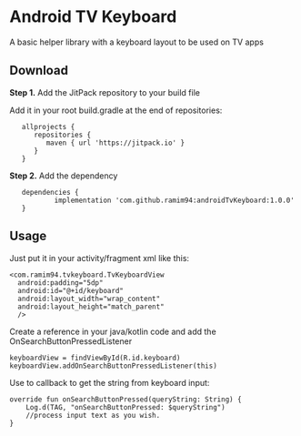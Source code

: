 # Android TV Keyboard

A basic helper library with a keyboard layout to be used on TV apps


## Download

**Step 1.** Add the JitPack repository to your build file

Add it in your root build.gradle at the end of repositories:

       allprojects {
          repositories {
             maven { url 'https://jitpack.io' }
          }
       }

**Step 2.** Add the dependency

       dependencies {
               implementation 'com.github.ramim94:androidTvKeyboard:1.0.0'
       }


## Usage

Just put it in your activity/fragment xml like this:

    <com.ramim94.tvkeyboard.TvKeyboardView
      android:padding="5dp"
      android:id="@+id/keyboard"
      android:layout_width="wrap_content"
      android:layout_height="match_parent"
      />

Create a reference in your java/kotlin code and add the OnSearchButtonPressedListener

    keyboardView = findViewById(R.id.keyboard)
    keyboardView.addOnSearchButtonPressedListener(this)

Use to callback to get the string from keyboard input:

    override fun onSearchButtonPressed(queryString: String) {
        Log.d(TAG, "onSearchButtonPressed: $queryString")
        //process input text as you wish.
    }